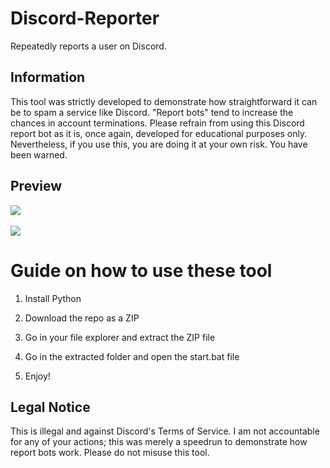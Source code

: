 # Discord-Reporter 
Repeatedly reports a user on Discord.

## Information  
This tool was strictly developed to demonstrate how straightforward it can be to spam a service like Discord. "Report bots" tend to increase the chances in account terminations. Please refrain from using this Discord report bot as it is, once again, developed for educational purposes only. Nevertheless, if you use this, you are doing it at your own risk. You have been warned.   

## Preview  
![](https://i.imgur.com/kGwdAd9.png)<br>   
![](https://i.imgur.com/9l4mtac.gif)  

# Guide on how to use these tool  
 
1. Install Python

2. Download the repo as a ZIP 
  
3. Go in your file explorer and extract the ZIP file 
    
4. Go in the extracted folder and open the start.bat file 
  
5. Enjoy!  
 
## Legal Notice  
This is illegal and against Discord's Terms of Service. I am not accountable for any of your actions; this was merely a speedrun to demonstrate how report bots work. Please do not misuse this tool.  